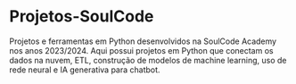 # Projetos-SoulCode
Projetos e ferramentas em Python desenvolvidos na SoulCode Academy nos anos 2023/2024.
Aqui possui projetos em Python que conectam os dados na nuvem, ETL, construção de modelos de machine learning, uso de rede neural e IA generativa para chatbot. 
